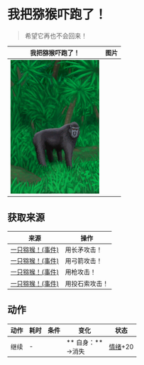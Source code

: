 # 我把猕猴吓跑了！  
> 希望它再也不会回来！  
  
  我把猕猴吓跑了！  |   图片   
 ----  |  ----:   
   |  <img decoding="async" src="Sprite/MacaqueEvent.png" href="a.md" style="max-width:300px;max-height:300px;">   
  
## 获取来源  
来源  |  操作  
----  |  ----  
[一只猕猴！(事件)](Event_MacaqueFightRaid.md)  |  用长矛攻击！  
[一只猕猴！(事件)](Event_MacaqueFightRaid.md)  |  用弓箭攻击！  
[一只猕猴！(事件)](Event_MacaqueFightRaid.md)  |  用枪攻击！  
[一只猕猴！(事件)](Event_MacaqueFightRaid.md)  |  用投石索攻击！  
## 动作  
动作  |  耗时  |  条件  |  变化  |  状态  
----  |  ----  |  ----  |  ----  |  ----  
继续<br>  |  -  |    |  ** 自身：**<br>→消失  |  [情绪](Morale.md)+20  


<script>document.title="我把猕猴吓跑了！ - 卡牌生存百科 Card Survival Wiki";</script>
